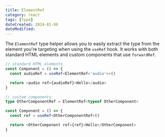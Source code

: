 ```yaml
---
title: ElementRef
category: react
tags: [type]
dateCreated: 2024-01-08
dateModified:
---
```


The `ElementRef` type helper allows you to easily extract the type from the element you're targeting when using
the `useRef` hook. It works with both standard HTML elements and custom components that use `forwardRef`.

```typescript
// standard HTML elements
const Component = () => {
  const audioRef = useRef<ElementRef<'audio'>>()

  return <audio ref={audioRef}>Hello</audio>
}

// custom components
type OtherComponentRef = ElementRef<typeof OtherComponent>

const Component = () => {
  const ref = useRef<OtherComponentRef>()

  return <OtherComponent ref={ref}>Hello</OtherComponent>
}
```
